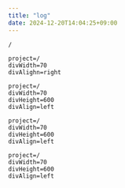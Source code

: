 ```yaml
---
title: "log"
date: 2024-12-20T14:04:25+09:00
---
```


```ActivityHistory
/
```

```commits-recents
project=/
divWidth=70
divAlighn=right
```

```commits-type
project=/
divWidth=70
divHeight=600
divAlign=left
```

```commits-weekly
project=/
divWidth=70
divHeight=600
divAlign=left
```

```commits-daily
project=/
divWidth=70
divHeight=600
divAlign=left
```
